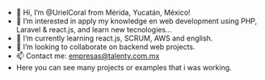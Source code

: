 - 👋 Hi, I’m @UrielCoral from Mérida, Yucatán, México!
- 👀 I’m interested in apply my knowledge en web development using PHP, Laravel & react.js, and learn new tecnologies...
- 🌱 I’m currently learning react.js, SCRUM, AWS and english.
- 💞️ I’m looking to collaborate on backend web projects.
- 📫 Contact me: empresas@talenty.com.mx 
- Here you can see many projects or examples that i was working.
